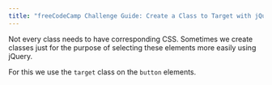 ```yaml
---
title: "freeCodeCamp Challenge Guide: Create a Class to Target with jQuery Selectors"
---
```


Not every class needs to have corresponding CSS. Sometimes we create classes just for the purpose of selecting these elements more easily using jQuery.

For this we use the `target` class on the `button` elements.
